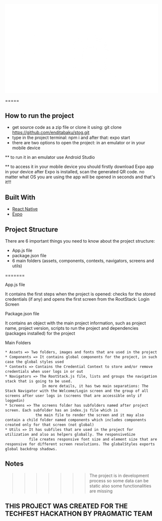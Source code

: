 ![Image](https://github.com/enditabaku/stog/blob/master/assets/Images/stog-.png)

=====

## How to run the project

* get source code as a zip file or clone it using: git clone https://github.com/enditabaku/stog.git
* type in the project terminal: npm i and after that: expo start
* there are two options to open the project: in an emulator or in your mobile device

** to run it in an emulator use Android Studio

** to access it in your mobile device you should firstly download Expo app in your device
   after Expo is installed, scan the generated QR code.
   no matter what OS you are using the app will be opened in seconds and that's it!!! 


## Built With

* [React Native](https://reactnative.dsev/)
* [Expo](https://expo.dev/)

## Project Structure

There are 6 important things you need to know about the project structure:
* App.js file 
* package.json file
* 6 main folders (assets, components, contexts, navigators, screens and utils)  

======= 

   App.js file
   
It contains the first steps when the project is opened: checks for the stored credentials (if any) and opens the first screen from the RootStack: Login Screen
    
   Package.json file
    
It contains an object with the main project information, such as project name, project version, scripts to run the project and dependencies (packages installed) for the project
    
   Main Folders
    
    * Assets => Two folders, images and fonts that are used in the project
    * Components => It contains global components for the project, in such case the global styles used
    * Contexts => Contains the Credential Context to store and/or remove credentials when user logs in or out
    * Navigators => The RootStack.js file, lists and groups the navigation stack that is going to be used.
                     In more details, it has two main separations: The Stack Navigator with the Welcome/Login screen and the group of all screens after user logs in (screens that are accessible only if loggedin)         
    * Screens => The screens folder has subfolders named after project screen. Each subfolder has an index.js file which is
                  the main file to render the screen and it may also contain a child folder named components which includes components created only for that screen (not global)              
    * Utils => It has subfiles that are used in the project for utilization and also as helpers globally. The responsiveSize  
               file creates responsive font size and element size that are responsive for different screen resolutions. The globalStyles exports global backdrop shadows. 

## Notes

>>>>>>> The project is in development process so some data can be static also some functionalities are missing

## THIS PROJECT WAS CREATED FOR THE TECHFEST HACKATHON BY PRAGMATIC TEAM
